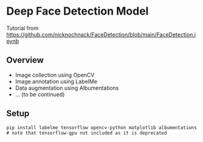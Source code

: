# Deep Face Detection Model
Tutorial from https://github.com/nicknochnack/FaceDetection/blob/main/FaceDetection.ipynb 

## Overview

- Image collection using OpenCV
- Image annotation using LabelMe
- Data augmentation using Albumentations
- ... (to be continued)

## Setup
```
pip install labelme tensorflow opencv-python matplotlib albumentations
# note that tensorflow-gpu not included as it is deprecated
```

